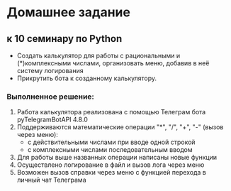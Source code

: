 # Домашнее задание
## к 10 семинару по Python

* Создать калькулятор для работы с рациональными и (*)комплексными числами, организовать меню, добавив в неё систему логирования
* Прикрутить бота к созданному калькулятору.

### Выполненное решение:
1. Работа калькулятора реализована с помощью Телеграм бота pyTelegramBotAPI 4.8.0
2. Поддерживаются математические операции "*", "/", "+", "-" (вызов через меню):
    * с действительными числами при вводе одной строкой
    * с комплексными числами последовательным вводом
3. Для работы выше названных операции написаны новые функции
4. Осуществлено логирование в файл и вызов лога через меню
5. Возможен вызов справки через меню с функцией перехода в личный чат Телеграма